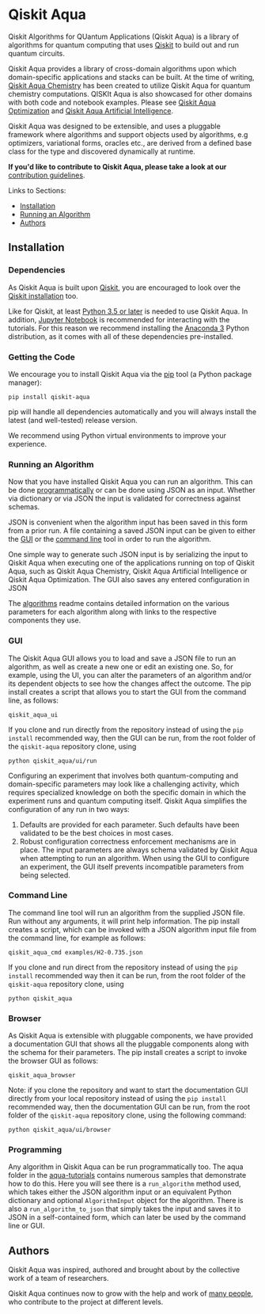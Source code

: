 # Qiskit Aqua

Qiskit Algorithms for QUantum Applications (Qiskit Aqua) is a library of algorithms for quantum computing
that uses [Qiskit](https://qiskit.org/) to build out and run quantum circuits.

Qiskit Aqua provides a library of cross-domain algorithms upon which domain-specific applications and stacks can be
built. At the time of writing, [Qiskit Aqua Chemistry](https://github.com/Qiskit/aqua-chemistry) has
been created to utilize Qiskit Aqua for quantum chemistry computations. QISKIt Aqua is also showcased for other
domains with both code and notebook examples. Please see
[Qiskit Aqua Optimization](https://github.com/Qiskit/aqua-tutorials/tree/master/optimization) and
[Qiskit Aqua Artificial Intelligence](https://github.com/Qiskit/aqua-tutorials/tree/master/artificial_intelligence).

Qiskit Aqua was designed to be extensible, and uses a pluggable framework where algorithms and support objects used
by algorithms, e.g optimizers, variational forms, oracles etc., are derived from a defined base class for the type and
discovered dynamically at runtime.

**If you'd like to contribute to Qiskit Aqua, please take a look at our**
[contribution guidelines](.github/CONTRIBUTING.rst).

Links to Sections:

* [Installation](#installation)
* [Running an Algorithm](#running-an-algorithm)
* [Authors](#authors)

## Installation

### Dependencies

As Qiskit Aqua is built upon [Qiskit](https://qiskit.org), you are encouraged to look over the
[Qiskit installation](https://github.com/Qiskit/qiskit-core/blob/master/README.md#installation)
too.

Like for Qiskit, at least [Python 3.5 or later](https://www.python.org/downloads/) is needed to use Qiskit Aqua.
In addition, [Jupyter Notebook](https://jupyter.readthedocs.io/en/latest/install.html) is recommended for interacting
with the tutorials. For this reason we recommend installing the [Anaconda 3](https://www.continuum.io/downloads)
Python distribution, as it comes with all of these dependencies pre-installed.

### Getting the Code

We encourage you to install Qiskit Aqua via the [pip](https://pip.pypa.io/en/stable/) tool (a Python package manager):

```
pip install qiskit-aqua
```

pip will handle all dependencies automatically and you will always install the latest (and well-tested) release version.

We recommend using Python virtual environments to improve your experience.

### Running an Algorithm

Now that you have installed Qiskit Aqua you can run an algorithm. This can be done [programmatically](#programming)
or can be done using JSON as an input. Whether via dictionary or via JSON the input is validated for correctness against
schemas.

JSON is convenient when the algorithm input has been saved in this form from a prior run. A file containing a saved
JSON input can be given to either the [GUI](#gui) or the [command line](#command-line) tool in order to run
the algorithm.

One simple way to generate such JSON input is by serializing the input to Qiskit Aqua when executing one of the
applications running on top of Qiskit Aqua, such as Qiskit Aqua Chemistry, Qiskit Aqua Artificial Intelligence
or Qiskit Aqua Optimization. The GUI also saves any entered configuration in JSON

The [algorithms](aqua/README.md) readme contains detailed information on the various parameters for each
algorithm along with links to the respective components they use.


### GUI

The Qiskit Aqua GUI allows you to load and save a JSON file to run an algorithm, as well as create a new one or edit
an existing one. So, for example, using the UI, you can alter the parameters of an algorithm and/or its dependent
objects to see how the changes affect the outcome. The pip install creates a script that allows you to start the GUI
from the command line, as follows:

```
qiskit_aqua_ui
```

If you clone and run directly from the repository instead of using the `pip install` recommended way, then the GUI can
be run, from the root folder of the `qiskit-aqua` repository clone, using

```
python qiskit_aqua/ui/run
```

Configuring an experiment that involves both quantum-computing and domain-specific parameters may look like a
challenging activity, which requires specialized knowledge on both the specific domain in which the experiment runs and
quantum computing itself. Qiskit Aqua simplifies the configuration of any run in two ways:

1.  Defaults are provided for each parameter. Such defaults have been validated to be the best choices in most cases.
2.  Robust configuration correctness enforcement mechanisms are in place. The input parameters are always schema
    validated by Qiskit Aqua when attempting to run an algorithm. When using the GUI to configure an experiment,
    the GUI itself prevents incompatible parameters from being selected.

### Command Line

The command line tool will run an algorithm from the supplied JSON file. Run without any arguments, it will print help
information. The pip install creates a script, which can be invoked with a JSON algorithm input file from the command
line, for example as follows:

```
qiskit_aqua_cmd examples/H2-0.735.json
```

If you clone and run direct from the repository instead of using the `pip install` recommended way then it can be
run, from the root folder of the `qiskit-aqua` repository clone, using

```
python qiskit_aqua
```

### Browser

As Qiskit Aqua is extensible with pluggable components, we have provided a documentation GUI that shows all the
pluggable components along with the schema for their parameters. The pip install creates a script to invoke the
browser GUI as follows:

```
qiskit_aqua_browser
```

Note: if you clone the repository and want to start the documentation GUI directly from your local repository instead
of using the `pip install` recommended way, then the documentation GUI can be run, from the root folder of the
`qiskit-aqua` repository clone, using the following command:

```
python qiskit_aqua/ui/browser
```

### Programming

Any algorithm in Qiskit Aqua can be run programmatically too. The aqua folder in the [aqua-tutorials](https://github.com/Qiskit/aqua-tutorials/tree/master/aqua) contains numerous
samples that demonstrate how to do this. Here you will see there is a `run_algorithm` method used, which takes either
the JSON algorithm input or an equivalent Python dictionary and optional `AlgorithmInput` object for the algorithm.
There is also a `run_algorithm_to_json` that simply takes the input and saves it to JSON in a self-contained form,
which can later be used by the command line or GUI.

## Authors

Qiskit Aqua was inspired, authored and brought about by the collective work of a team of researchers.

Qiskit Aqua continues now to grow with the help and work of [many people](./CONTRIBUTORS.md), who contribute
to the project at different levels.
